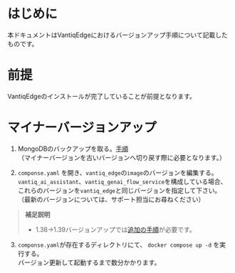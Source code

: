 # はじめに

本ドキュメントはVantiqEdgeにおけるバージョンアップ手順について記載したものです。

# 前提

VantiqEdgeのインストールが完了していることが前提となります。

# マイナーバージョンアップ

1. MongoDBのバックアップを取る。[手順](backup_restore_mongodb.md)  
（マイナーバージョンを古いバージョンへ切り戻す際に必要となります。）

2. `componse.yaml` を開き、`vantiq_edge`の`image`のバージョンを編集する。  
`vantiq_ai_assistant`、`vantiq_genai_flow_service`を構成している場合、これらのバージョンを`vantiq_edge`と同じバージョンを指定して下さい。  
（最新のバージョンについては、サポート担当にお尋ねください）  

> **補足説明**  
> * 1.38→1.39バージョンアップでは[追加の手順](tips_vantiq_edge.md#138139バージョンアップに伴う追加作業)が必要です。  

3. `componse.yaml`が存在するディレクトリにて、 `docker compose up -d` を実行する。  
バージョン更新して起動するまで数分かかります。